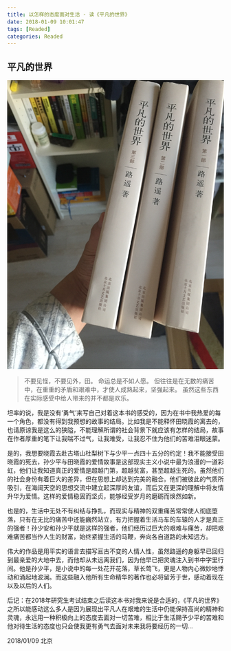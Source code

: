 ```yaml
---
title: 以怎样的态度面对生活 - 读《平凡的世界》
date: 2018-01-09 10:01:47
tags: [Readed]
categories: Readed
---
```


## 平凡的世界

![平凡的世界](/images/read/read_pfdsj.JPG)
> 不要见怪，不要见外，田。
> 命运总是不如人愿。
> 但往往是在无数的痛苦中，在重重的矛盾和艰难中，才使人成熟起来，坚强起来。
>虽然这些东西在实际感受中给人带来的并不都是欢乐。

坦率的说，我是没有‘勇气’来写自己对着这本书的感受的，因为在书中我热爱的每一个角色，都没有得到我预想的故事的结局。比如我是不能释怀田晓霞的离去的，也请原谅我是这么的狭隘，不能理解所谓的社会背景下就应该有怎样的结局，故事在作者厚重的笔下让我喘不过气，让我难受，让我忍不住为他们的苦难泪眼迷蒙。

是的，我想要晓霞去赴古塔山杜梨树下与少平一点四十五分的约定！我不能接受田晓霞的死去，孙少平与田晓霞的爱情故事是这部现实主义小说中最为浪漫的一道彩虹，他们让我知道真正的爱情是超越门第，超越贫富，甚至超越生死的。虽然他们的社会身份有着巨大的差异，但在思想上却达到完美的融合。他们被彼此的气质所吸引，在海阔天空的思想交流中建立起深厚的友谊，而后又在更深的理解中将友情升华为爱情。这样的爱情稳固而坚贞，能够经受岁月的磨砺而焕然如新。

也是的，生活中无处不有纠结与挣扎，而现实与精神的双重痛苦常常使人彻底堕落，只有在无比的痛苦中还能巍然站立，有力把握着生活马车的车辕的人才是真正的强者！孙少安和孙少平就是这样的强者，他们经历过巨大的艰难与痛苦，却把艰难痛苦都当作人生的财富，始终紧握生活的马鞭，奔向各自道路的未知远方。

伟大的作品是用平实的语言去描写亘古不变的人情人性，虽然路遥的身躯早已回归到最亲爱的大地中去，而他却从未远离我们，因为他早已把灵魂注入到书中字里行间。他是孙少平，是小说中的每一处花开花落，草长莺飞，更是人物内心微妙地悸动和涌起地波澜。而这些融入他所有生命精华的著作也必将留芳于世，感动着现在以及以后的人们。

后记：在2018年研究生考试结束之后读这本书对我来说是合适的，《平凡的世界》之所以能感动这么多人是因为展现出平凡人在艰难的生活中仍能保持高尚的精神和灵魂，永远用一种积极向上的态度去面对一切苦难，相比于生活赐予少平的苦难和他对待生活的态度也只会使我更有勇气去面对未来我将要经历的一切…

2018/01/09 北京